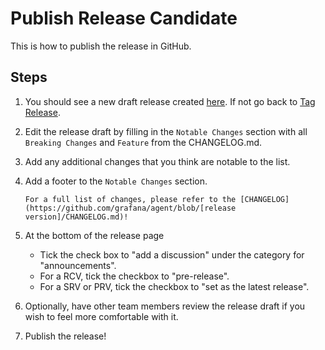 # Publish Release Candidate

This is how to publish the release in GitHub.

## Steps

1. You should see a new draft release created [here](https://github.com/grafana/agent/releases). If not go back to [Tag Release](./3-tag-release.md).

2. Edit the release draft by filling in the `Notable Changes` section with all `Breaking Changes` and `Feature` from the CHANGELOG.md.

3. Add any additional changes that you think are notable to the list.

4. Add a footer to the `Notable Changes` section.

    `For a full list of changes, please refer to the [CHANGELOG](https://github.com/grafana/agent/blob/[release version]/CHANGELOG.md)!`

5. At the bottom of the release page
    - Tick the check box to "add a discussion" under the category for "announcements".
    - For a RCV, tick the checkbox to "pre-release".
    - For a SRV or PRV, tick the checkbox to "set as the latest release".

6. Optionally, have other team members review the release draft if you wish
   to feel more comfortable with it.

7. Publish the release!